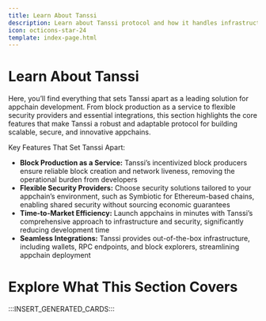 ```yaml
---
title: Learn About Tanssi
description: Learn about Tanssi protocol and how it handles infrastructure complexities, making it easy for new appchains to be deployed in the Polkadot Web3 ecosystem.
icon: octicons-star-24
template: index-page.html
---
```


# Learn About Tanssi

Here, you’ll find everything that sets Tanssi apart as a leading solution for appchain development. From block production as a service to flexible security providers and essential integrations, this section highlights the core features that make Tanssi a robust and adaptable protocol for building scalable, secure, and innovative appchains.

Key Features That Set Tanssi Apart:

- **Block Production as a Service:** Tanssi’s incentivized block producers ensure reliable block creation and network liveness, removing the operational burden from developers
- **Flexible Security Providers:** Choose security solutions tailored to your appchain’s environment, such as Symbiotic for Ethereum-based chains, enabling shared security without sourcing economic guarantees
- **Time-to-Market Efficiency:** Launch appchains in minutes with Tanssi’s comprehensive approach to infrastructure and security, significantly reducing development time
- **Seamless Integrations:** Tanssi provides out-of-the-box infrastructure, including wallets, RPC endpoints, and block explorers, streamlining appchain deployment

# Explore What This Section Covers

:::INSERT_GENERATED_CARDS::: 